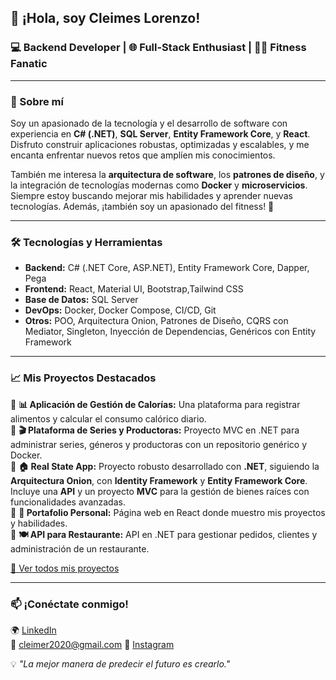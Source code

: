 ## 👋 ¡Hola, soy Cleimes Lorenzo!  
### 💻 Backend Developer | 🌐 Full-Stack Enthusiast | 🏋️‍♂️ Fitness Fanatic

---

### 🚀 Sobre mí
Soy un apasionado de la tecnología y el desarrollo de software con experiencia en **C# (.NET)**, **SQL Server**, **Entity Framework Core**, y **React**. Disfruto construir aplicaciones robustas, optimizadas y escalables, y me encanta enfrentar nuevos retos que amplíen mis conocimientos.

También me interesa la **arquitectura de software**, los **patrones de diseño**, y la integración de tecnologías modernas como **Docker** y **microservicios**. Siempre estoy buscando mejorar mis habilidades y aprender nuevas tecnologías. Además, ¡también soy un apasionado del fitness! 💪

---

### 🛠️ Tecnologías y Herramientas
- **Backend:** C# (.NET Core, ASP.NET), Entity Framework Core, Dapper, Pega
- **Frontend:** React, Material UI, Bootstrap,Tailwind CSS
- **Base de Datos:** SQL Server
- **DevOps:** Docker, Docker Compose, CI/CD, Git
- **Otros:** POO, Arquitectura Onion, Patrones de Diseño, CQRS con Mediator, Singleton, Inyección de Dependencias, Genéricos con Entity Framework

---

### 📈 Mis Proyectos Destacados
🔹 **📊 Aplicación de Gestión de Calorías:** Una plataforma para registrar alimentos y calcular el consumo calórico diario.  
🔹 **🎬 Plataforma de Series y Productoras:** Proyecto MVC en .NET para administrar series, géneros y productoras con un repositorio genérico y Docker.  
🔹 **🏠 Real State App:** Proyecto robusto desarrollado con **.NET**, siguiendo la **Arquitectura Onion**, con **Identity Framework** y **Entity Framework Core**. Incluye una **API** y un proyecto **MVC** para la gestión de bienes raíces con funcionalidades avanzadas.  
🔹 **💼 Portafolio Personal:** Página web en React donde muestro mis proyectos y habilidades.  
🔹 **🍽️ API para Restaurante:** API en .NET para gestionar pedidos, clientes y administración de un restaurante.  

[🔗 Ver todos mis proyectos](https://github.com/CleimerAnt)

---

### 📫 ¡Conéctate conmigo!
🌍 [LinkedIn](https://www.linkedin.com/in/cleimes-lorenzo-28a7b8265/)  
📩 cleimer2020@gmail.com 
📸 [Instagram](https://www.instagram.com/cleimer.ant/)  

💡 *"La mejor manera de predecir el futuro es crearlo."*

